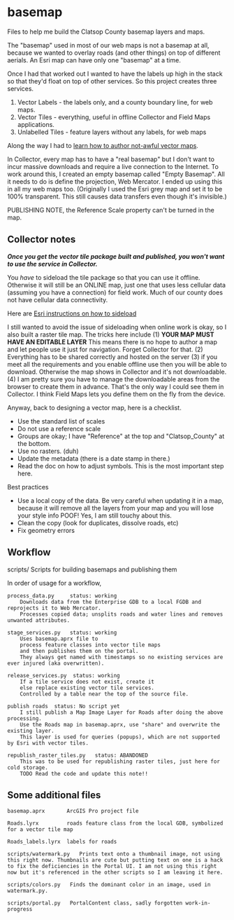 # basemap

Files to help me build the Clatsop County basemap layers and maps.

The "basemap" used in most of our web maps is not a basemap at all, because we wanted
to overlay roads (and other things) on top of different aerials. An Esri map can
have only one "basemap" at a time. 

Once I had that worked out I wanted to have the labels up high in the stack so that
they'd float on top of other services. So this project creates three services.

1. Vector Labels - the labels only, and a county boundary line, for web maps.
2. Vector Tiles - everything, useful in offline Collector and Field Maps applications.
3. Unlabelled Tiles - feature layers without any labels, for web maps

Along the way I had to 
[learn how to author not-awful vector maps](https://pro.arcgis.com/en/pro-app/latest/help/mapping/map-authoring/author-a-map-for-vector-tile-creation.htm).

In Collector, every map has to have a "real basemap" but I don't want to incur massive
downloads and require a live connection to the Internet.
To work around this, I created an empty basemap called "Empty Basemap". 
All it needs to do is define the projection, Web Mercator. I ended up using this in all my web maps too.
(Originally I used the Esri grey map and set it to be 100% transparent. This still causes
data transfers even though it's invisible.)

PUBLISHING NOTE, the Reference Scale property can't be turned in the map.

## Collector notes

___Once you get the vector tile package built and published, you won't want to use the service in Collector.___

You _have_ to sideload the tile package so that you can use it offline. Otherwise it will still be
an ONLINE map, just one that uses less cellular data (assuming you have a connection) for field work.
Much of our county does not have cellular data connectivity.

Here are 
[Esri instructions on how to sideload](https://www.esri.com/arcgis-blog/products/collector/field-mobility/speed-up-offline-collector-deployments-using-sideloaded-basemaps/)

I still wanted to avoid the issue of sideloading when online work is okay, so I also built a raster tile map. The tricks here include 
(1) __YOUR MAP MUST HAVE AN EDITABLE LAYER__ This means there is no hope to author a map and let people use it just for navigation. Forget Collector for that. 
(2) Everything has to be shared correctly and hosted on the server 
(3) if you meet all the requirements and you enable offline use then you will be able to download. Otherwise the map shows in Collector and it's not downloadable. 
(4) I am pretty sure you have to manage the downloadable areas from the browser to create them in advance. That's the only way I could see them in Collector. I think Field Maps lets you define them on the fly from the device.

Anyway, back to designing a vector map, here is a checklist.

* Use the standard list of scales
* Do not use a reference scale
* Groups are okay; I have "Reference" at the top and "Clatsop_County" at the bottom.
* Use no rasters. (duh)
* Update the metadata (there is a date stamp in there.)
* Read the doc on how to adjust symbols. This is the most important step here.

Best practices

* Use a local copy of the data. Be very careful when updating it in a map, because it will remove all the layers from your map and you will lose your style info POOF! Yes, I am still touchy about this.
* Clean the copy (look for duplicates, dissolve roads, etc)
* Fix geometry errors

## Workflow

scripts/        Scripts for building basemaps and publishing them

In order of usage for a workflow,

    process_data.py     status: working
        Downloads data from the Enterprise GDB to a local FGDB and reprojects it to Web Mercator.
        Processes copied data; unsplits roads and water lines and removes unwanted attributes.

    stage_services.py   status: working
        Uses basemap.aprx file to 
        process feature classes into vector tile maps 
        and then publishes them on the portal.
        They always get named with timestamps so no existing services are ever injured (aka overwritten).

    release_services.py  status: working
        If a tile service does not exist, create it
        else replace existing vector tile services.
        Controlled by a table near the top of the source file.

    publish roads  status: No script yet
        I still publish a Map Image Layer for Roads after doing the above processing. 
        Use the Roads map in basemap.aprx, use "share" and overwrite the existing layer.
        This layer is used for queries (popups), which are not supported by Esri with vector tiles.

    republish_raster_tiles.py   status: ABANDONED
        This was to be used for republishing raster tiles, just here for cold storage.
        TODO Read the code and update this note!!


## Some additional files

    basemap.aprx       ArcGIS Pro project file

    Roads.lyrx         roads feature class from the local GDB, symbolized for a vector tile map

    Roads_labels.lyrx  labels for roads

    scripts/watermark.py   Prints text onto a thumbnail image, not using this right now. Thumbnails are cute but putting text on one is a hack to fix the deficiencies in the Portal UI. I am not using this right now but it's referenced in the other scripts so I am leaving it here. 

    scripts/colors.py   Finds the dominant color in an image, used in watermark.py.

    scripts/portal.py   PortalContent class, sadly forgotten work-in-progress 
